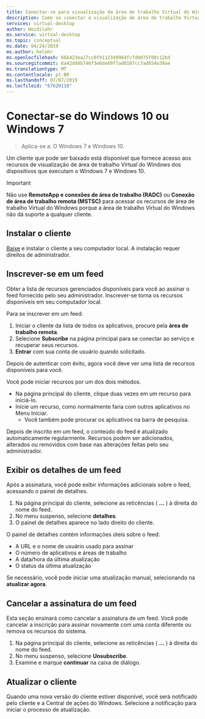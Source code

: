```yaml
---
title: Conectar-se para visualização da área de trabalho Virtual do Windows do Windows 10 ou Windows 7 – Azure
description: Como se conectar à visualização de área de trabalho Virtual do Windows do Windows 10 ou Windows 7.
services: virtual-desktop
author: Heidilohr
ms.service: virtual-desktop
ms.topic: conceptual
ms.date: 04/24/2019
ms.author: helohr
ms.openlocfilehash: 66b423ea27cc0f9112349964fcfd0d75f08c12bd
ms.sourcegitcommit: 6a42dd4b746f3e6de69f7ad0107cc7ad654e39ae
ms.translationtype: MT
ms.contentlocale: pt-BR
ms.lasthandoff: 07/07/2019
ms.locfileid: "67620110"
---
```

# <a name="connect-from-windows-10-or-windows-7"></a>Conectar-se do Windows 10 ou Windows 7

> Aplica-se a: O Windows 7 e Windows 10.

Um cliente que pode ser baixado está disponível que fornece acesso aos recursos de visualização de área de trabalho Virtual do Windows dos dispositivos que executam o Windows 7 e Windows 10.

> [!IMPORTANT]
> Não use **RemoteApp e conexões de área de trabalho (RADC)** ou **Conexão de área de trabalho remota (MSTSC)** para acessar os recursos de área de trabalho Virtual do Windows porque a área de trabalho Virtual do Windows não dá suporte a qualquer cliente.

## <a name="install-the-client"></a>Instalar o cliente

[Baixe](https://go.microsoft.com/fwlink/?linkid=2068602) e instalar o cliente a seu computador local. A instalação requer direitos de administrador.

## <a name="subscribe-to-a-feed"></a>Inscrever-se em um feed

Obter a lista de recursos gerenciados disponíveis para você ao assinar o feed fornecido pelo seu administrador. Inscrever-se torna os recursos disponíveis em seu computador local.

Para se inscrever em um feed:

1. Iniciar o cliente da lista de todos os aplicativos, procure pela **área de trabalho remota**.
1. Selecione **Subscribe** na página principal para se conectar ao serviço e recuperar seus recursos.
1. **Entrar** com sua conta de usuário quando solicitado.

Depois de autenticar com êxito, agora você deve ver uma lista de recursos disponíveis para você.

Você pode iniciar recursos por um dos dois métodos.

- Na página principal do cliente, clique duas vezes em um recurso para iniciá-lo.
- Inicie um recurso, como normalmente faria com outros aplicativos no Menu Iniciar.
  - Você também pode procurar os aplicativos na barra de pesquisa.

Depois de inscrito em um feed, o conteúdo do feed é atualizado automaticamente regularmente. Recursos podem ser adicionados, alterados ou removidos com base nas alterações feitas pelo seu administrador.

## <a name="view-the-details-of-a-feed"></a>Exibir os detalhes de um feed

Após a assinatura, você pode exibir informações adicionais sobre o feed, acessando o painel de detalhes.

1. Na página principal do cliente, selecione as reticências ( **...** ) à direita do nome do feed.
1. No menu suspenso, selecione **detalhes**.
1. O painel de detalhes aparece no lado direito do cliente.

O painel de detalhes contém informações úteis sobre o feed:

- A URL e o nome de usuário usado para assinar
- O número de aplicativos e áreas de trabalho
- A data/hora da última atualização
- O status da última atualização

Se necessário, você pode iniciar uma atualização manual, selecionando na **atualizar agora**.

## <a name="unsubscribe-from-a-feed"></a>Cancelar a assinatura de um feed

Esta seção ensinará como cancelar a assinatura de um feed. Você pode cancelar a inscrição para assinar novamente com uma conta diferente ou remova os recursos do sistema.

1. Na página principal do cliente, selecione as reticências ( **...** ) à direita do nome do feed.
1. No menu suspenso, selecione **Unsubscribe**.
1. Examine e marque **continuar** na caixa de diálogo.

## <a name="update-the-client"></a>Atualizar o cliente

Quando uma nova versão do cliente estiver disponível, você será notificado pelo cliente e a Central de ações do Windows. Selecione a notificação para iniciar o processo de atualização.
